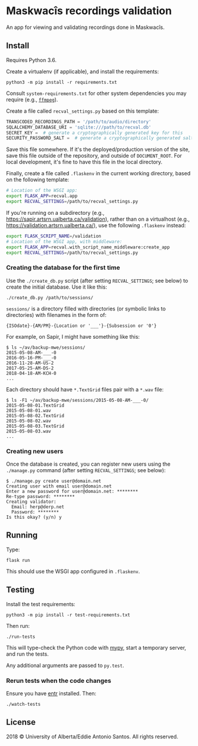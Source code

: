 # Maskwacîs recordings validation

An app for viewing and validating recordings done in Maskwacîs.


Install
-------

Requires Python 3.6.

Create a virtualenv (if applicable), and install the requirements:

    python3 -m pip install -r requirements.txt

Consult `system-requirements.txt` for other system dependencies you may
require (e.g., [`ffmpeg`](https://www.ffmpeg.org/)).

Create a file called `recval_settings.py` based on this template:

```python
TRANSCODED_RECORDINGS_PATH = '/path/to/audio/directory'
SQLALCHEMY_DATABASE_URI = 'sqlite:///path/to/recval.db'
SECRET_KEY =  # generate a cryptographically generated key for this
SECURITY_PASSWORD_SALT =  # generate a cryptographically generated salt for this
```

Save this file somewhere. If it's the deployed/production version of the
site, save this file outside of the repository, and outside of
`DOCUMENT_ROOT`. For local development, it's fine to have this file in
the local directory.

Finally, create a file called `.flaskenv` in the current working
directory, based on the following template:

```sh
# Location of the WSGI app:
export FLASK_APP=recval.app
export RECVAL_SETTINGS=/path/to/recval_settings.py
```

If you're running on a subdirectory (e.g.,
https://sapir.artsrn.ualberta.ca/validation), rather than on
a virtualhost (e.g., https://validation.artsrn.ualberta.ca/), use
the following `.flaskenv` instead:

```sh
export FLASK_SCRIPT_NAME=/validation
# Location of the WSGI app, with middleware:
export FLASK_APP=recval.with_script_name_middleware:create_app
export RECVAL_SETTINGS=/path/to/recval_settings.py
```


### Creating the database for the first time

Use the `./create_db.py` script (after setting `RECVAL_SETTINGS`; see
below) to create the initial database. Use it like this:

    ./create_db.py /path/to/sessions/

`sessions/` is a directory filled with directories (or symbolic
links to directories) with filenames in the form of:

    {ISOdate}-{AM/PM}-{Location or '___'}-{Subsession or '0'}

For example, on Sapir, I might have something like this:

    $ ls ~/av/backup-mwe/sessions/
    2015-05-08-AM-___-0
    2016-05-16-PM-___-0
    2016-11-28-AM-US-2
    2017-05-25-AM-DS-2
    2018-04-18-AM-KCH-0
    ...

Each directory should have `*.TextGrid` files pair with a `*.wav` file:

    $ ls -F1 ~/av/backup-mwe/sessions/2015-05-08-AM-___-0/
    2015-05-08-01.TextGrid
    2015-05-08-01.wav
    2015-05-08-02.TextGrid
    2015-05-08-02.wav
    2015-05-08-03.TextGrid
    2015-05-08-03.wav
    ...


### Creating new users

Once the database is created, you can register new users using the
`./manage.py` command (after setting `RECVAL_SETTINGS`; see below):

    $ ./manage.py create user@domain.net
    Creating user with email user@domain.net
    Enter a new password for user@domain.net: ********
    Re-type password: ********
    Creating validator:
      Email: herp@derp.net
      Password: ********
    Is this okay? (y/n) y


Running
-------

Type:

    flask run

This should use the WSGI app configured in `.flaskenv`.


Testing
-------

Install the test requirements:

    python3 -m pip install -r test-requirements.txt

Then run:

    ./run-tests

This will type-check the Python code with [mypy], start a temporary
server, and run the tests.

Any additional arguments are passed to `py.test`.

[mypy]: http://mypy-lang.org/


### Rerun tests when the code changes

Ensure you have [entr](http://entrproject.org/) installed. Then:

    ./watch-tests


License
-------

2018 © University of Alberta/Eddie Antonio Santos. All rights reserved.
